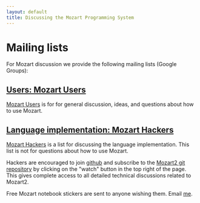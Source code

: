 ```yaml
---
layout: default
title: Discussing the Mozart Programming System
---
```


# Mailing lists

For Mozart discussion we provide the following mailing lists (Google Groups):

## [Users: Mozart Users](https://groups.google.com/forum/#!forum/mozart-users)
[Mozart Users](https://groups.google.com/forum/#!forum/mozart-users) is for for general
discussion, ideas, and questions about how to use Mozart.

## [Language implementation: Mozart Hackers](https://groups.google.com/forum/#!forum/mozart-hackers)
[Mozart Hackers](https://groups.google.com/forum/#!forum/mozart-hackers) is a list for discussing the language implementation. This list is not for questions about how to use Mozart.

Hackers are encouraged to join [github](https://www.github.com) and subscribe to the [Mozart2 git repository](https://github.com/mozart/mozart2) by clicking on the "watch" button in the top right of the page. This gives complete access to all detailed technical discussions related to Mozart2.

Free Mozart notebook stickers are sent to anyone wishing them. Email [me](setori88@gmail.com).